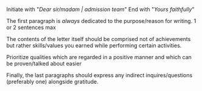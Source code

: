 Initiate with "*Dear sir/madam | admission team*"
End with "*Yours faithfully*"

The first paragraph is *always* dedicated to the purpose/reason for writing. 1 or 2 sentences max

The contents of the letter itself should be comprised not of achievements but rather skills/values you earned while performing certain activities.

Prioritize qualities which are regarded in a positive manner and which can be proven/talked about easier

Finally, the last paragraphs should express any indirect inquires/questions (preferably one) alongside 
gratitude. 